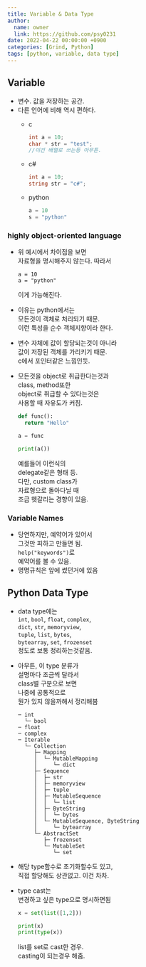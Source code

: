 ```yaml
---
title: Variable & Data Type
author:
  name: owner
  link: https://github.com/psy0231
date: 2022-04-22 00:00:00 +0900
categories: [Grind, Python]
tags: [python, variable, data type]
---
```

## Variable

- 변수. 값을 저장하는 공간.
- 다른 언어에 비해 역시 편하다.
  - c
    ```c
    int a = 10;
    char * str = "test";
    //이건 배열로 쓰는등 아무튼.
    
    ```
      
  - c#
    ```csharp
    int a = 10;
    string str = "c#";
    
    ```
      
  - python
    ```python
    a = 10
    s = "python"
    ```

### highly object-oriented language

- 위 예시에서 차이점을 보면  
자료형을 명시해주지 않는다. 따라서
  ```
  a = 10
  a = "python"
  
  ```
  
  이게 가능해진다.
  
- 이유는 python에서는  
모든것이 객체로 처리되기 때문.  
이런 특성을 순수 객체지향이라 한다.  
- 변수 자체에 값이 할당되는것이 아니라  
값이 저장된 객체를 가리키기 때문.  
c에서 포인터같은 느낌인듯.
- 모든것을 object로 취급한다는것과   
class, method또한  
object로 취급할 수 있다는것은    
사용할 때 자유도가 커짐.
  
  ```python
  def func():
    return "Hello"
  
  a = func
  
  print(a())
  ```
  
  예를들어 이런식의  
  delegate같은 형태 등.  
  다만, custom class가   
  자료형으로 돌아다닐 때  
  조금 헷갈리는 경향이 있음.
  

### Variable Names

- 당연하지만, 예약어가 있어서  
그것만 피하고 만들면 됨.  
`help("keywords")`로  
예약어를 볼 수 있음.
- 명명규칙은 앞에 썼던거에 있음

## Python Data Type

- data type에는  
`int`, `bool`, `float`, `complex`,   
`dict`, `str`, `memoryview`,   
`tuple`, `list`, `bytes`,   
`bytearray`, `set`, `frozenset`  
정도로 보통 정리하는것같음.
- 아무튼, 이 type 분류가  
설명마다 조금씩 달라서  
class별 구분으로 보면  
나중에 공통적으로  
뭔가 있지 않을까해서 정리해봄
  
  ```
  ─ int
    └─ bool
  ─ float
  ─ complex
  ─ Iterable
    └─ Collection
       ├─ Mapping
       │  └─ MutableMapping
       │     └─ dict
       ├─ Sequence
       │  ├─ str
       │  ├─ memoryview
       │  ├─ tuple
       │  ├─ MutableSequence
       │  │  └─ list
       │  ├─ ByteString
       │  │  └─ bytes
       │  └─ MutableSequence, ByteString
       │     └─ bytearray
       └─ AbstractSet
          ├─ frozenset
          └─ MutableSet
             └─ set
  ```

- 해당 type함수로 초기화할수도 있고,  
직접 할당해도 상관없고. 이건 차차.
- type cast는  
변경하고 싶은 type으로 명시하면됨
  
  ```python
  x = set(list([1,2]))
  
  print(x)
  print(type(x))
  ```
  
  list를 set로 cast한 경우.  
  casting이 되는경우 해줌.